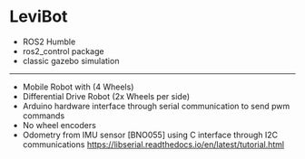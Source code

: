 # LeviBot 
- ROS2 Humble
- ros2_control package
- classic gazebo simulation 
---
- Mobile Robot with (4 Wheels)
- Differential Drive Robot (2x Wheels per side)
- Arduino hardware interface through serial communication to send pwm commands
- No wheel encoders
- Odometry from IMU sensor [BNO055] using C interface through I2C communications
https://libserial.readthedocs.io/en/latest/tutorial.html 

